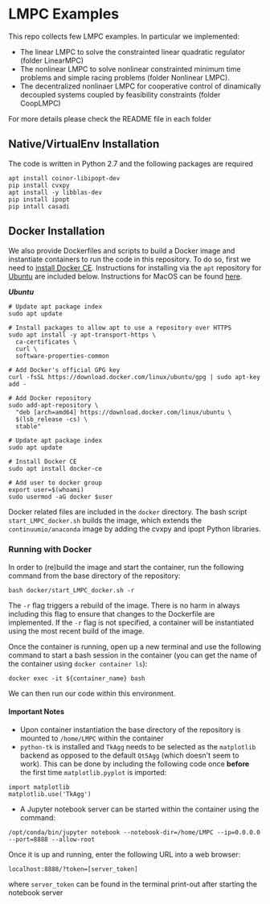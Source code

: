 # LMPC Examples

This repo collects few LMPC examples. In particular we implemented:
- The linear LMPC to solve the constrainted linear quadratic regulator (folder LinearMPC)
- The nonlinear LMPC to solve nonlinear constrainted minimum time problems and simple racing problems (folder Nonlinear LMPC). 
- The decentralized nonlinaer LMPC for cooperative control of dinamically decoupled systems coupled by feasibility constraints (folder CoopLMPC)

For more details please check the README file in each folder

## Native/VirtualEnv Installation

The code is written in Python 2.7 and the following packages are required

```
apt install coinor-libipopt-dev
pip install cvxpy
apt install -y libblas-dev
pip install ipopt
pip intall casadi
```

## Docker Installation

We also provide Dockerfiles and scripts to build a Docker image and instantiate containers to run the code in this repository. To do so, first we need to [install Docker CE](https://docs.docker.com/install/). Instructions for installing via the `apt` repository for [Ubuntu](https://docs.docker.com/install/linux/docker-ce/ubuntu/) are included below. Instructions for MacOS can be found [here](https://docs.docker.com/docker-for-mac/install/).

___Ubuntu___

```
# Update apt package index
sudo apt update

# Install packages to allow apt to use a repository over HTTPS
sudo apt install -y apt-transport-https \
  ca-certificates \
  curl \
  software-properties-common

# Add Docker's official GPG key
curl -fsSL https://download.docker.com/linux/ubuntu/gpg | sudo apt-key add -

# Add Docker repository
sudo add-apt-repository \
  "deb [arch=amd64] https://download.docker.com/linux/ubuntu \
  $(lsb_release -cs) \
  stable"

# Update apt package index
sudo apt update

# Install Docker CE
sudo apt install docker-ce

# Add user to docker group
export user=$(whoami)
sudo usermod -aG docker $user
```

Docker related files are included in the `docker` directory. The bash script `start_LMPC_docker.sh` builds the image, which extends the `continuumio/anaconda` image by adding the cvxpy and ipopt Python libraries.

### Running with Docker

In order to (re)build the image and start the container, run the following command from the base directory of the repository:

```
bash docker/start_LMPC_docker.sh -r
```

The `-r` flag triggers a rebuild of the image. There is no harm in always including this flag to ensure that changes to the Dockerfile are implemented. If the `-r` flag is not specified, a container will be instantiated using the most recent build of the image.

Once the container is running, open up a new terminal and use the following command to start a bash session in the container (you can get the name of the container using `docker container ls`):

```
docker exec -it ${container_name} bash
```

We can then run our code within this environment.

#### Important Notes

- Upon container instantiation the base directory of the repository is mounted to `/home/LMPC` within the container
- `python-tk` is installed and `TkAgg` needs to be selected as the `matplotlib` backend as opposed to the default `Qt5Agg` (which doesn't seem to work). This can be done by including the following code once __before__ the first time `matplotlib.pyplot` is imported:
```
import matplotlib
matplotlib.use('TkAgg')
```
- A Jupyter notebook server can be started within the container using the command:
```
/opt/conda/bin/jupyter notebook --notebook-dir=/home/LMPC --ip=0.0.0.0 --port=8888 --allow-root
```
Once it is up and running, enter the following URL into a web browser:
```
localhost:8888/?token=[server_token]
```
where `server_token` can be found in the terminal print-out after starting the notebook server
